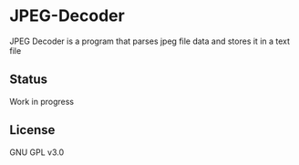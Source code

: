 # JPEG-Decoder

JPEG Decoder is a program that parses jpeg file data and stores it in a text file

## Status

Work in progress

## License
GNU GPL v3.0
